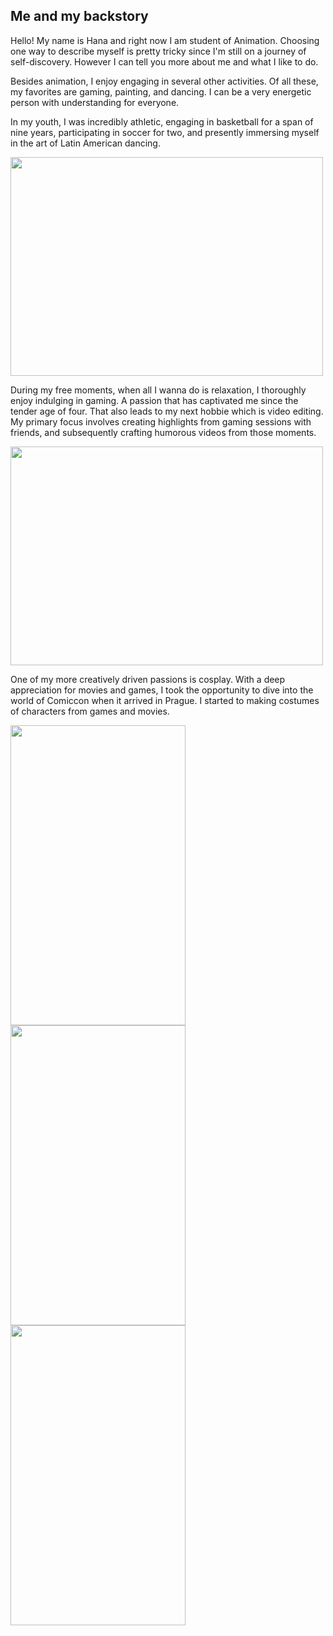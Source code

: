

## Me and my backstory
Hello! My name is Hana and right now I am student of Animation. Choosing one way to describe myself is pretty tricky since I'm still on a journey of self-discovery. 
However I can tell you more about me and what I like to do.

Besides animation, I enjoy engaging in several other activities. Of all these, my favorites are gaming, painting, and dancing. I can be a very energetic person with understanding for everyone. 

In my youth, I was incredibly athletic, engaging in basketball for a span of nine years, participating in soccer for two, and presently immersing myself in the art of Latin American dancing.

<img src="https://github.com/Typkazprahe/english-for-designers/assets/149475635/e57d8d46-cefe-4df8-a04b-a0ccc4965097" width="500" height="350">




During my free moments, when all I wanna do is relaxation, I thoroughly enjoy indulging in gaming. A passion that has captivated me since the tender age of four. That also leads to my next hobbie which is video editing. My primary focus involves creating highlights from gaming sessions with friends, and subsequently crafting humorous videos from those moments.

<img src="https://github.com/Typkazprahe/english-for-designers/assets/149475635/7fd74bfd-0f68-4b7b-b933-022d74d11090" width="500" height="350">




One of my more creatively driven passions is cosplay. With a deep appreciation for movies and games, I took the opportunity to dive into the world of Comiccon when it arrived in Prague. I started to making costumes of characters from games and movies.

<img src="https://github.com/Typkazprahe/english-for-designers/assets/149475635/0cafc5b5-3a37-4094-b5fd-f0ba66999f37" width="280" height="480">
<img src="https://github.com/Typkazprahe/english-for-designers/assets/149475635/869da73e-6278-4ac5-b573-6006c9ff92cc" width="280" height="480">
<img src="https://github.com/Typkazprahe/english-for-designers/assets/149475635/f8ad1389-bece-4d74-b230-d53dd35be382" width="280" height="480">


